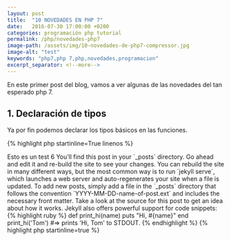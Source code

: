```yaml
---
layout: post
title:  "10 NOVEDADES EN PHP 7"
date:   2016-07-30 17:00:00 +0200
categories: programación php tutorial
permalink: /php/novedades-php7
image-path: /assets/img/10-novedades-de-php7-compressor.jpg
image-alt: "test"
keywords: "php7,php 7,php,novedades,programacion"
excerpt_separator: <!--more-->
---
```

En este primer post del blog, vamos a ver algunas de las novedades del tan esperado php 7.

## **1. Declaración de tipos**

Ya por fin podemos declarar los tipos básicos en las funciones.

{% highlight php startinline=True linenos %}
<?php
function foo(bool $baz) {
    return 'hello';
}

function foo(float $baz) {
    return 'hello';
}

function foo(int $baz) {
    return 'hello';
}

function foo(string $baz) {
    return 'hello';
}
{% endhighlight %}

<!--more-->

Esto es un test 6

You’ll find this post in your `_posts` directory. Go ahead and edit it and re-build the site to see your changes. You can rebuild the site in many different ways, but the most common way is to run `jekyll serve`, which launches a web server and auto-regenerates your site when a file is updated.

To add new posts, simply add a file in the `_posts` directory that follows the convention `YYYY-MM-DD-name-of-post.ext` and includes the necessary front matter. Take a look at the source for this post to get an idea about how it works.

Jekyll also offers powerful support for code snippets:

{% highlight ruby %}
def print_hi(name)
  puts "Hi, #{name}"
end
print_hi('Tom')
#=> prints 'Hi, Tom' to STDOUT.
{% endhighlight %}


{% highlight php startinline=true %}
<?php
echo 'hola';

class demo{
    function __contructor()
    {
        echo "hola";
    }
}
{% endhighlight %}

Check out the [Jekyll docs][jekyll-docs] for more info on how to get the most out of Jekyll. File all bugs/feature requests at [Jekyll’s GitHub repo][jekyll-gh]. If you have questions, you can ask them on [Jekyll Talk][jekyll-talk].

[jekyll-docs]: http://jekyllrb.com/docs/home
[jekyll-gh]:   https://github.com/jekyll/jekyll
[jekyll-talk]: https://talk.jekyllrb.com/
